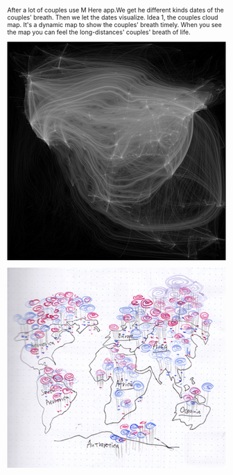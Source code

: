 After a lot of couples use M Here app.We get he different kinds dates of the couples' breath. Then we let the dates visualize. Idea 1, the couples cloud map. It's a dynamic map to show the couples'
breath timely. When you see the map you can feel the long-distances' couples' breath of life.


![Example Image](../project_images/5p1.jpg?raw=true "Example Image")

![Example Image](../project_images/5p2.jpg?raw=true "Example Image")

